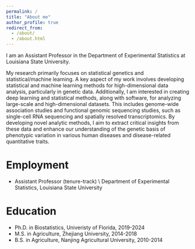 ```yaml
---
permalink: /
title: "About me"
author_profile: true
redirect_from: 
  - /about/
  - /about.html
---
```


I am an Assistant Professor in the Department of Experimental Statistics at Louisiana State University.

My research primarily focuses on statistical genetics and statistical/machine learning. A key aspect of my work involves developing statistical and machine learning methods for high-dimensional data analysis, particularly in genetic data. Additionally, I am interested in creating deep learning and statistical methods, along with software, for analyzing large-scale and high-dimensional datasets. This includes genome-wide association studies and functional genomic sequencing studies, such as single-cell RNA sequencing and spatially resolved transcriptomics. By developing novel analytic methods, I aim to extract critical insights from these data and enhance our understanding of the genetic basis of phenotypic variation in various human diseases and disease-related quantitative traits.

Employment
======
- Assistant Professor (tenure-track) \\
Department of Experimental Statistics, Louisiana State University

Education
======
- Ph.D. in Biostatistics, Univeristy of Florida, 2019-2024 
- M.S. in Agriculture, Zhejiang University, 2014-2018
- B.S. in Agriculture, Nanjing Agricultural University, 2010-2014

